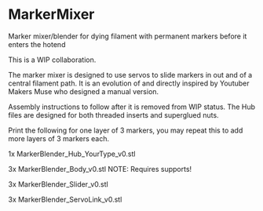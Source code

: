 # MarkerMixer
Marker mixer/blender for dying filament with permanent markers before it enters the hotend

This is a WIP collaboration.

The marker mixer is designed to use servos to slide markers in out and of a central filament path. It is an evolution of and directly inspired by Youtuber Makers Muse who designed a manual version.

Assembly instructions to follow after it is removed from WIP status. The Hub files are designed for both threaded inserts and superglued nuts.


Print the following for one layer of 3 markers, you may repeat this to add more layers of 3 markers each.

1x MarkerBlender_Hub_YourType_v0.stl

3x MarkerBlender_Body_v0.stl    NOTE: Requires supports!

3x MarkerBlender_Slider_v0.stl

3x MarkerBlender_ServoLink_v0.stl
